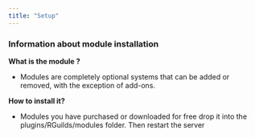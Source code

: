 ```yaml
---
title: "Setup"
---
```



### Information about module installation

**What is the module ?**

- Modules are completely optional systems that can be added or removed, with the exception of add-ons.

**How to install it?**

- Modules you have purchased or downloaded for free
drop it into the plugins/RGuilds/modules folder. Then restart the server